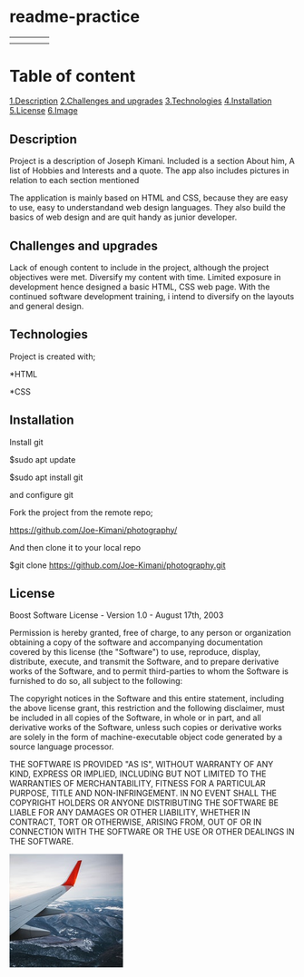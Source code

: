 # readme-practice


|        |    |    |    |    |
|--------|----|----|----|----|
|        |    |    |    |    |
|        |    |    |    |    |

# Table of content
[1.Description](#Description)
[2.Challenges and upgrades](#Challenges-and-upgrades)
[3.Technologies](#Technologies)
[4.Installation](#Installation)
[5.License](#license)
[6.Image](#img)

<a name="Description"></a>
## Description

Project is a description of Joseph Kimani. Included is a section About him, A list of Hobbies and Interests and a quote.
The app also includes pictures in relation to each section mentioned

The application is mainly based on HTML and CSS, because they are easy to use, easy to understandand web design languages.
They also build the basics of web design and are quit handy as junior developer.

<a name="Challenges-and-upgrades"></a>
## Challenges and upgrades

Lack of enough content to include in the project, although the project objectives were met.
Diversify my content with time.
Limited exposure in development hence designed a basic HTML, CSS web page.
With the continued software development training, i intend to diversify on the layouts and general design.

<a name="Technologies"></a>
## Technologies

Project is created with;

*HTML

*CSS
<a name="Installation"></a>
## Installation

Install git

$sudo apt update

$sudo apt install git

and configure git

Fork the project from the remote repo;

https://github.com/Joe-Kimani/photography/

And then clone it to your local repo

$git clone https://github.com/Joe-Kimani/photography.git

<a name="License"></a>
## License

Boost Software License - Version 1.0 - August 17th, 2003

Permission is hereby granted, free of charge, to any person or organization
obtaining a copy of the software and accompanying documentation covered by
this license (the "Software") to use, reproduce, display, distribute,
execute, and transmit the Software, and to prepare derivative works of the
Software, and to permit third-parties to whom the Software is furnished to
do so, all subject to the following:

The copyright notices in the Software and this entire statement, including
the above license grant, this restriction and the following disclaimer,
must be included in all copies of the Software, in whole or in part, and
all derivative works of the Software, unless such copies or derivative
works are solely in the form of machine-executable object code generated by
a source language processor.

THE SOFTWARE IS PROVIDED "AS IS", WITHOUT WARRANTY OF ANY KIND, EXPRESS OR
IMPLIED, INCLUDING BUT NOT LIMITED TO THE WARRANTIES OF MERCHANTABILITY,
FITNESS FOR A PARTICULAR PURPOSE, TITLE AND NON-INFRINGEMENT. IN NO EVENT
SHALL THE COPYRIGHT HOLDERS OR ANYONE DISTRIBUTING THE SOFTWARE BE LIABLE
FOR ANY DAMAGES OR OTHER LIABILITY, WHETHER IN CONTRACT, TORT OR OTHERWISE,
ARISING FROM, OUT OF OR IN CONNECTION WITH THE SOFTWARE OR THE USE OR OTHER
DEALINGS IN THE SOFTWARE.

<a name="img"><img src="/travel1.jpg"></a>


